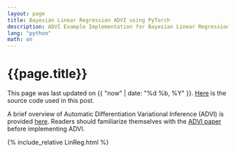```yaml
---
layout: page
title: Bayesian Linear Regression ADVI using PyTorch
description: ADVI Example Implementation for Bayesian Linear Regression
lang: "python"
math: on
---
```


# {{page.title}}

This page was last updated on {{ "now" | date: "%d %b, %Y" }}.
[Here][1] is the source code used in this post.

A brief overview of Automatic Differentiation Variational Inference (ADVI) is 
provided [here][2]. Readers should familiarize themselves with the [ADVI
paper][3] before implementing ADVI.

{% include_relative LinReg.html %}

[1]: https://github.com/luiarthur/statorial/tree/master/docs/assets/varinf/python
[2]: https://luiarthur.github.io/statorial/varinf/introvi/
[3]: https://arxiv.org/abs/1603.00788
